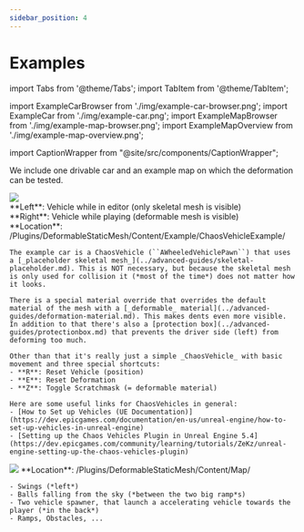 ```yaml
---
sidebar_position: 4
---
```


# Examples

import Tabs from '@theme/Tabs';
import TabItem from '@theme/TabItem';

import ExampleCarBrowser from './img/example-car-browser.png';
import ExampleCar from './img/example-car.png';
import ExampleMapBrowser from './img/example-map-browser.png';
import ExampleMapOverview from './img/example-map-overview.png';

import CaptionWrapper from "@site/src/components/CaptionWrapper";

We include one drivable car and an example map on which the deformation can be tested. 

<Tabs className="unique-tabs">
  <TabItem value="map" label="Car (Chaos)" default>
    <!-- <div style={{display: "flex", maxWidth: "100%"}}>
      <img src={ExampleCarBrowser} style={{width: "50%"}} />
      <img src={ExampleCar} style={{width: "50%"}} />
    </div> -->
    <img src={ExampleCar} />
    <div style={{display: "flex", maxWidth: "100%"}}>
      <div style={{width: "50%"}}>**Left**: Vehicle while in editor (only skeletal mesh is visible)</div>
      <div style={{width: "50%"}}>**Right**: Vehicle while playing (deformable mesh is visible)</div>
    </div>
    **Location**: /Plugins/DeformableStaticMesh/Content/Example/ChaosVehicleExample/

    The example car is a ChaosVehicle (``AWheeledVehiclePawn``) that uses a [_placeholder skeletal mesh_](../advanced-guides/skeletal-placeholder.md). This is NOT necessary, but because the skeletal mesh is only used for collision it (*most of the time*) does not matter how it looks.

    There is a special material override that overrides the default material of the mesh with a [_deformable_ material](../advanced-guides/deformation-material.md). This makes dents even more visible. In addition to that there's also a [protection box](../advanced-guides/protectionbox.md) that prevents the driver side (left) from deforming too much.

    Other than that it's really just a simple _ChaosVehicle_ with basic movement and three special shortcuts:
    - **R**: Reset Vehicle (position)
    - **E**: Reset Deformation
    - **Z**: Toggle Scratchmask (= deformable material)

    Here are some useful links for ChaosVehicles in general:
    - [How to Set up Vehicles (UE Documentation)](https://dev.epicgames.com/documentation/en-us/unreal-engine/how-to-set-up-vehicles-in-unreal-engine)
    - [Setting up the Chaos Vehicles Plugin in Unreal Engine 5.4](https://dev.epicgames.com/community/learning/tutorials/ZeKz/unreal-engine-setting-up-the-chaos-vehicles-plugin)
  </TabItem>
  <TabItem value="car" label="Map">
    <!-- <div style={{display: "flex", maxWidth: "100%"}}>
      <img src={ExampleMapBrowser} style={{width: "50%"}} />
      <img src={ExampleMapOverview} style={{width: "50%"}} />
    </div> -->
    <img src={ExampleMapOverview}/>
    **Location**: /Plugins/DeformableStaticMesh/Content/Map/

    - Swings (*left*)
    - Balls falling from the sky (*between the two big ramp*s)
    - Two vehicle spawner, that launch a accelerating vehicle towards the player (*in the back*)
    - Ramps, Obstacles, ...
  </TabItem>
</Tabs>